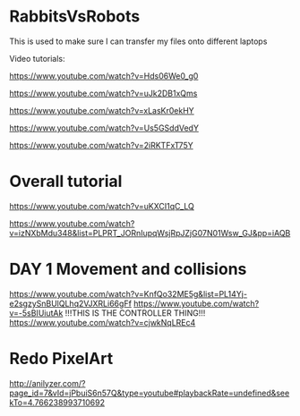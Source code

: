 # RabbitsVsRobots
This is used to make sure I can transfer my files onto different laptops

Video tutorials:

https://www.youtube.com/watch?v=Hds06We0_g0

https://www.youtube.com/watch?v=uJk2DB1xQms

https://www.youtube.com/watch?v=xLasKr0ekHY

https://www.youtube.com/watch?v=Us5GSddVedY

https://www.youtube.com/watch?v=2iRKTFxT75Y

# Overall tutorial 
https://www.youtube.com/watch?v=uKXCI1qC_LQ

https://www.youtube.com/watch?v=izNXbMdu348&list=PLPRT_JORnIupqWsjRpJZjG07N01Wsw_GJ&pp=iAQB


# DAY 1 Movement and collisions
https://www.youtube.com/watch?v=KnfQo32ME5g&list=PL14Yj-e2sgzySnBUlQLhq2VJXRLi66gFf
https://www.youtube.com/watch?v=-5sBIUiutAk
!!!THIS IS THE CONTROLLER THING!!!
https://www.youtube.com/watch?v=cjwkNqLREc4

# Redo PixelArt
http://anilyzer.com/?page_id=7&vId=jPbuiS6n57Q&type=youtube#playbackRate=undefined&seekTo=4.766238993710692

